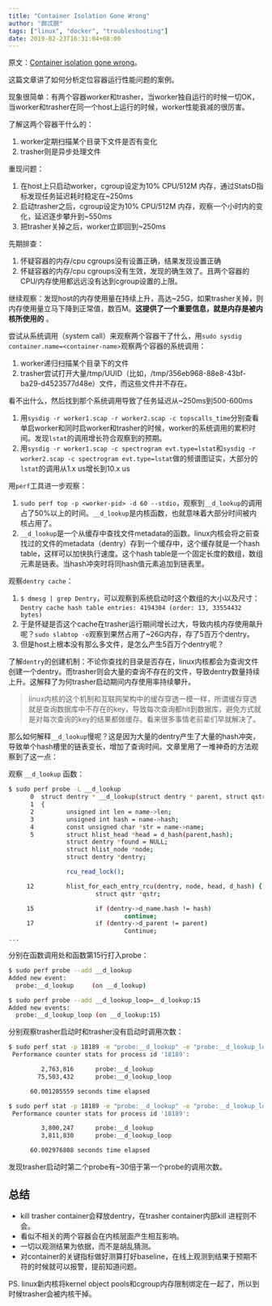```yaml
---
title: "Container Isolation Gone Wrong"
author: "颇忒脱"
tags: ["linux", "docker", "troubleshooting"]
date: 2019-02-23T16:31:04+08:00
---
```


<!--more-->

原文：[Container isolation gone wrong][origin]。

这篇文章讲了如何分析定位容器运行性能问题的案例。

现象很简单：有两个容器worker和trasher，当worker独自运行的时候一切OK，当worker和trasher在同一个host上运行的时候，worker性能衰减的很厉害。

了解这两个容器干什么的：

1. worker定期扫描某个目录下文件是否有变化
1. trasher则是异步处理文件

重现问题：

1. 在host上只启动worker，cgroup设定为10% CPU/512M 内存，通过StatsD指标发现任务延迟耗时稳定在~250ms
1. 启动trasher之后，cgroup设定为10% CPU/512M 内存，观察一个小时内的变化，延迟逐步攀升到~550ms
1. 把trasher关掉之后，worker立即回到~250ms

先期排查：

1. 怀疑容器的内存/cpu cgroups没有设置正确，结果发现设置正确
1. 怀疑容器的内存/cpu cgroups没有生效，发现的确生效了。且两个容器的CPU/内存使用都远远没有达到cgroup设置的上限。

继续观察：发现host的内存使用量在持续上升，高达~25G，如果trasher关掉，则内存使用量立马下降到正常值，数百M。**这提供了一个重要信息，就是内存是被内核所使用的** 。

尝试从系统调用（system call）来观察两个容器干了什么，用`sudo sysdig container.name=<container-name>`观察两个容器的系统调用：

1. worker递归扫描某个目录下的文件
1. trasher尝试打开大量/tmp/UUID（比如，/tmp/356eb968-88e8-43bf-ba29-d4523577d48e）文件，而这些文件并不存在。

看不出什么，然后找到那个系统调用导致了任务延迟从~250ms到500-600ms

1. 用`sysdig -r worker1.scap -r worker2.scap -c topscalls_time`分别查看单启worker和同时启worker和trasher的时候，worker的系统调用的累积时间。发现`lstat`的调用增长符合观察到的预期。
1. 用`sysdig -r worker1.scap -c spectrogram evt.type=lstat`和`sysdig -r worker2.scap -c spectrogram evt.type=lstat`做的频谱图证实，大部分的`lstat`的调用从1.x us增长到10.x us

用`perf`工具进一步观察：

1. `sudo perf top -p <worker-pid> -d 60 --stdio`，观察到`__d_lookup`的调用占了50%以上的时间。`__d_lookup`是内核函数，也就意味着大部分时间被内核占用了。
1. `__d_lookup`是一个从缓存中查找文件metadata的函数。linux内核会将之前查找过的文件的metadata（dentry）存到一个缓存中，这个缓存就是一个hash table，这样可以加快执行速度。这个hash table是一个固定长度的数组，数组元素是链表。当hash冲突时将同hash值元素追加到链表里。

观察`dentry cache`：

1. `$ dmesg | grep Dentry`，可以观察到系统启动时这个数组的大小以及尺寸：`Dentry cache hash table entries: 4194304 (order: 13, 33554432 bytes)`
1. 于是怀疑是否这个cache在trasher运行期间增长过大，导致内核内存使用飙升呢？`sudo slabtop -o`观察到果然占用了~26G内存，存了5百万个dentry。
1. 但是host上根本没有那么多文件，是怎么产生5百万个dentry呢？

了解`dentry`的创建机制：不论你查找的目录是否存在，linux内核都会为查询文件创建一个dentry。而trasher则会大量的查询不存在的文件，导致dentry数量持续上升。这解释了为何trasher启动期间内存使用率持续攀升。

> linux内核的这个机制和互联网架构中的缓存穿透一模一样，所谓缓存穿透就是查询数据库中不存在的key，导致每次查询都hit到数据库，避免方式就是对每次查询的key的结果都做缓存。看来很多事情老前辈们早就解决了。

那么如何解释`__d_lookup`慢呢？这是因为大量的dentry产生了大量的hash冲突，导致单个hash槽里的链表变长，增加了查询时间。文章里用了一堆神奇的方法观察到了这一点：

观察 `__d_lookup` 函数：

```bash
$ sudo perf probe -L __d_lookup
      0  struct dentry * __d_lookup(struct dentry * parent, struct qstr * name)
      1  {
      2         unsigned int len = name->len;
      3         unsigned int hash = name->hash;
      4         const unsigned char *str = name->name;
      5         struct hlist_head *head = d_hash(parent,hash);
                struct dentry *found = NULL;
                struct hlist_node *node;
                struct dentry *dentry;

                rcu_read_lock();

     12         hlist_for_each_entry_rcu(dentry, node, head, d_hash) {
                        struct qstr *qstr;

     15                 if (dentry->d_name.hash != hash)
                                continue;
     17                 if (dentry->d_parent != parent)
                                Continue;
...
```

分别在函数调用处和函数第15行打入probe：

```bash
$ sudo perf probe --add __d_lookup
Added new event:
  probe:__d_lookup     (on __d_lookup)

$ sudo perf probe --add __d_lookup_loop=__d_lookup:15
Added new events:
  probe:__d_lookup_loop (on __d_lookup:15)
```

分别观察trasher启动时和trasher没有启动时调用次数：

```bash
$ sudo perf stat -p 18189 -e "probe:__d_lookup" -e "probe:__d_lookup_loop" -- sleep 60
 Performance counter stats for process id '18189':

         2,763,816      probe:__d_lookup
        75,503,432      probe:__d_lookup_loop

      60.001285559 seconds time elapsed

$ sudo perf stat -p 18189 -e "probe:__d_lookup" -e "probe:__d_lookup_loop" -- sleep 60
 Performance counter stats for process id '18189':

         3,800,247      probe:__d_lookup
         3,811,830      probe:__d_lookup_loop

      60.002976808 seconds time elapsed
```

发现trasher启动时第二个probe有~30倍于第一个probe的调用次数。

## 总结

* kill trasher container会释放dentry，在trasher container内部kill 进程则不会。
* 看似不相关的两个容器会在内核层面产生相互影响。
* 一切以观测结果为依据，而不是胡乱猜测。
* 对container的关键指标做好测算打好baseline，在线上观测到结果于预期不符的时候就可以报警，提前知道问题。

PS. linux新内核将kernel object pools和cgroup内存限制绑定在一起了，所以到时候trasher会被内核干掉。


[origin]: https://sysdig.com/blog/container-isolation-gone-wrong/

